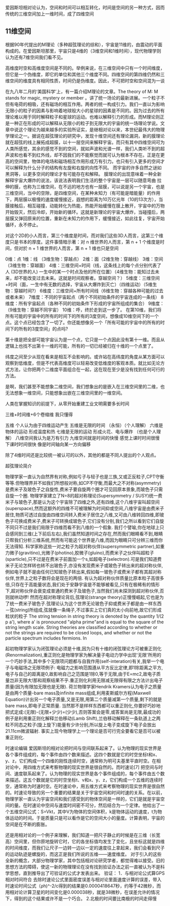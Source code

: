爱因斯坦相对论认为，空间和时间可以相互转化，时间是空间的另一种方式，因而传统的三维空间加上一维时间，成了四维空间



## 11维空间

根据90年代提出的M理论（多种超弦理论的综和），宇宙是11维的，由震动的平面构成的。在爱因斯坦那里，宇宙只是4维的（3维空间和1维时间），现代物理学则认为还有7维空间我们看不见。


高维度时空和高维度空间是不同的。举例来说，在三维空间中只有一个时间维度，但它是一个伪维度，即它的单位和其他三个维度不同。四维空间的第四维仍然和三维空间的维度具有相同性质，时间仍是伪维度。因此，不可把时空和空间混为一谈


在九八年二月的‘美国科学’上，有一篇介绍M理论的文章。The theory of M: M stands for magic, mystery or member 。讲了统一场论的最新进展。一个粒子不但有电荷的相吸，还有磁场的相互作用。两者的统一构成引力。我们一直以为影响无限小的粒子的因素与影响着地球般大小的星球的因素是不同的。因为过去的所有理论难以用于同时解释粒子和星球的运动。也难以解释引力的形成。而M理论则正是一种正在形成的可以解释从无限小的粒子到无限大的宇宙的统一场理论学说。文章中说这个理论为越来越多的实验所证实，是继相对论以来，本世纪最伟大的物理学理论之一。据说在超弦理论的研究中，发现十维空间还有理论漏洞，新的膜理论就在超弦的线上展拓成超膜，以十一层空间来解释宇宙。而只有其中四维空间可为人类所感觉，其余的感觉不到的空间，就如声波和光谱一样，我们人类听不到的超声波和也看不到红外线，却不因我们的不能察觉而就可认为根本不存在。正是在更高的空间里，物体的电场和磁场相互作用形成万有引力。也只有引入更多的空间才可以解释为什么分子的结构有左旋和右旋的向性不同。 而宇宙的许多自然之谜如黑洞等，以更多空间的理论才有可能存在和解释。
膜理论的出现意味着一种全新解释宇宙大爆炸的说法，该说法表明我们生活的整个宇宙是一层可以随意弯曲 拉伸的膜，也称为三维空间，在不远的地方也有一层膜，可以说是另一个宇宙，也是三维空间，当中的空隙，是四维空间，在某种未知力（有可能是暗能量）的作用下，两层膜以极慢的速度缓慢接近，遐想的距离为10万亿光年（10的13次方），当膜接触后，相互碰撞，动能转化为热能，热能开始缓慢在膜上散开，宇宙中的万物开始毁灭，然后冷却，开始新的循环。这就是新理论的宇宙大爆炸，当碰撞后，两层膜又弹回原来的位置，重新在未知力的作用下，缓慢接近，如此往复，宇宙开始循环，永不停止。



对这个2D的小人而言，第三个维度是时间，而对我们这些3D人而言，这第三个维度只是书本的厚度。这件事情暗示著：对 n 维世界的人而言，第 n + 1 个维度是时间，但对於 n + 1 维世界的人而言，第 n + 1 维也只是空间



0维：点
1维：线 （3维生物：穿越点）
2维：面（2维生物：穿越线）
3维：空间（3维生物：穿越面）
4维：三维空间+时间（线，这条线上的每个点分别代表了人 (3D世界的人) 一生中的某一个时点及他的所在位置）（4维生物：能知过去未来，却不能改变过去未来。这就是时间观察者。穿越空间？）
5维度：三维空间+时间（面，一生中有无数的选择，宇宙从大爆炸到灭亡）（四维运动）（5维生物：穿越时间?）
6维度：三维空间+所有时间线（6维生物：穿越各种可能的过去或者未来）
7维度：不同的宇宙起点（两个不同初始条件的宇宙连成的一条线）
8维度：所有宇宙起点（各种不同的初始条件下形成的宇宙所组成的集合）
9维度：（9维生物：穿越不同宇宙）
10维：呼，终於走到这一步了。 
在第10维，我们将所有可能的宇宙中的所有的时间下的所有的3度空间，想像成10维空间下的一个点。这个点已经包含了一切了。你还能想像另一个「所有可能的宇宙中的所有的时间下的所有的3度空间」的点吗?

第十维是把全部可能宇宙认为是一个点，它只是一个点因此没有第十一维。而且从逻辑上也找不出第十一维的可能，所有的一切已经被归在十维的一个点里了。



纬度之间至少从现在看来是相互不会影响的。或许站在高纬度的角度从某方面可以观察到低维度，但是不代表高维度可以轻易改变低维度的客观本质。就比如无论方式方法，让你把两个二维度平面组合在一起，这在现在至少是没有找到任何可行的方法。

是啊，我们甚至不能想象二维空间，我们想象出的是嵌入在三维空间里的二维，也无法想象一维空间，只能想象出嵌在三维空间里的一维空间。


人类在掌握知识的前提下，从零开始重建工业文明需要多长时间



三维+时间维+6个卷缩维
我只懂得

五维 个人认为由于四维运动产生
五维是无限的时间 （永恒）（个人理解）
六维是物体的运动 形成温度和热
七维是无限的运动 形成火花、电与爆炸 （也是个人理解）
八维空间我认为是万有引力
九维空间就是时间的快慢 感觉上课时时间很慢
下课时时间很快 像是时间轴向某一方向偏移

除了4维时间还是比较统一被认可的以外，其他的都是不同人提出的个人观点。

超弦理论简介

物理学家一直认为自然界有对称,例如亏子与轻子也是三族,又或正反粒子,CPT守衡等等.但物理界并不如我们所想般对称,如CP不守衡,而最大之不对称(asymmetry)是费米子及玻色子之自旋性,费米子要自旋两个圈才可见回原本景象,而玻色子只需自旋一个圈.
物理学家建立了N=8的超对称理论(Supersymmetry / SUSY)统一费米子与玻色子,那是认为这个宇宙除了四维之外,还有四维,这个八维宇宙叫超空间(superspace),然而这额外的四维不可被理解为时间抑或空间,八维宇宙是由费米子居住,物质可透过自旋由四维空间转入费米子居住之八维,又可由八维转回四维,即玻色子可换成费米子,费米子可转换成玻色子,它们没有分别,我们之所以看到它们自旋不同只不过是我们局限于四维而看不到八维的一个假象.
我打个譬喻,你在地球上只会感同到三维(上下前后左右),我们虽然知道时间之存在,然而我们眼睛看不到,眼睛只帮我们分析三维系统,然而有可能这个世界是八维,而因为眼睛只可分辨三维而你无法得知.
科学家称这些一对之粒子为超对称伙伴(supersymmetric partner),如重力微子(gravitino),光微子(photino),胶微子(gluino),而费米子之伙伴叫超粒子 (sparticle),只不过是在费米子前面加一个s,如超电子(selectron).可是我们知道费米子无论怎样转也转不出玻色子,亦没有发现费米子或玻色子转出来的超对称伙伴,例如电子就不是由任何已知玻色子转出来,假如每一玻色子或费米子都有其超对称伙伴,世界上之粒子数将会是现在的两倍.
有认为超对称伙伴质量比原本粒子高很多倍,只存在于高能量状态,我们处于安静宇宙是不能够被看见,只有在极稀有的情形下,超对称伙伴会衰变成普通的费米子及玻色子,当然我们尚未探测到超对称伙伴,否则就哄动啰!
然而在超对称理论背后,弦理论(strange theory)正慢慢崛起,它也是为了统一费米子玻色子.弦理论认为这个世界无论玻色子抑或费米子都是由一样东西－弦(string)所组成,弦就像一条绳子,不过事实上它们真的太小向前地,故它们形成粒状的粒子
The string tension in string theory is denoted by the quantity 1/(2 p a'), where a' is pronounced "alpha prime"and is equal to the square of the string length scale.
String theories are classified according to whether or not the strings are required to be closed loops, and whether or not the particle spectrum includes fermions. In

起初物理学家认为闭弦理论必须是十维,因为只有十维的闭弦理论方可被重正则化(Renormalization),重正则化是物理学家为解决量子电动力学中出现'无限'所用的一个巧妙手法,其中多个无限项问题都与自我作用(self-interation)有关,我举一个电子与电磁场之无限项例子:
电磁力之影响范围遵从平方反比定律,即1除距离之平方,电子与自己的距离是0,故影响自己之范围是1除0,等于无限,由于E=mc2,故电子质量岂非无限大!那和观察结果不乎.重正则化利用无限减无限得有限之方法计出电子质量(因为有限加无限也是无限).
荷兰物理学家Hendrik Kramers认为电子之质量是由两个质量-bare mass及infinite mass组成,利用麦斯威尔方程(Maxwell Equation)计出另一个电子质量,又是无限,用第二个质量减第一个质量,剩下的就是bare mass,即电子正常质量.
当然那不是样样东西都可以重正则化,你要好巧妙地把式定成:(无限)-(无限+少少)=(少少),否则答案会是零,或答案尚是无限,最成功的例子是利用重正则化解释兰伯移动(Lamb Shift),兰伯移动解释在一条轨道上之两粒不同态之粒子(旋上旋下)能量有少许分别,所以旋上电子变成旋下电子会放出21.11cm微波辐射.
事实上现今物理学上一个理论是否可行完全要看它是否可以被重正则化.




时速论编辑
爱因斯坦的相对论把时间与空间联系起来了。认为物理的现实世界是各个事件组成的，每个事件由四个数来描述。这四个数就是它的时空坐标t和x、y、z，它们构成一个四维的刚性连续时空，通常称为明可夫基里平直时空。在相对论中，用四维方式来考察物理的现实世界是很自然的。而时速论[7]  把空间与时间、速度联系起来了。认为物理的现实世界是各个事件组成的，每个事件由五个数来描述。这五个数就是它的时空坐标t、v和x、y、z，它们构成一个五维的连续时空，通常称为时速时空。在时速论中，用五维方式来考察物理的现实世界是很自然的。时速论导致的另一个重要的结果是关于宇宙空间和时间时速的关系。在以前，物理学家一直认为宇宙空间和我们感受到的物体空间是一样的，它们是就是宇宙空间的量。在时速论中空间与速度时间密不可分，然后结合为一个定律。他给出了一个五维空间公式：S=Vkt，其中V为物体的空间体积，k是物体运动的速度，t为物体运动的时间。于是质量只是可以看作是它的空间大小的量度。计算表明，宇宙的空间是在不断的膨胀。


还是用相对论的一个例子来理解，我们知道一把尺子静止的时候是在三维（长宽高）空间里，但你原地旋转它时，它的各坐标值均发生了变化，且坐标这就是四维的时间维度，而我们让尺子一边转一边以一定的速度往上拿起来，我们会看到尺子的运动轨迹是螺旋的，而这正是我们所说的五维——速度维度。
对于引入的这些全新的概念，大部分物理学家，其中包括相对论研究学者，都觉得难以接受。旧的思想方法的障碍，使这一新的物理理论在没有找到验证办法之前一直被认为不是科学思想，直到推导出了可验证的公式才发表出来。
验证：
1．与相对论公式算GPS相对时间符合
去除时速论公式里面密度误差与相对论里面速度计算的误差，带入时速论时间公式（ρh)^-2/c得到的结果是0.0000418647秒，约等于42微秒，而用相对论计算卫星的时间变化是0.000038秒，就是38微秒，在误差允许的情况下，得到的这个结果或许不是一个巧合。
2.北极的时间要比南极的时间走得慢